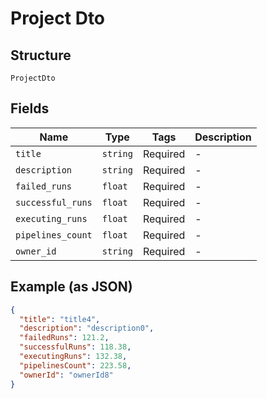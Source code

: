 
# Project Dto

## Structure

`ProjectDto`

## Fields

| Name | Type | Tags | Description |
|  --- | --- | --- | --- |
| `title` | `string` | Required | - |
| `description` | `string` | Required | - |
| `failed_runs` | `float` | Required | - |
| `successful_runs` | `float` | Required | - |
| `executing_runs` | `float` | Required | - |
| `pipelines_count` | `float` | Required | - |
| `owner_id` | `string` | Required | - |

## Example (as JSON)

```json
{
  "title": "title4",
  "description": "description0",
  "failedRuns": 121.2,
  "successfulRuns": 118.38,
  "executingRuns": 132.38,
  "pipelinesCount": 223.58,
  "ownerId": "ownerId8"
}
```

